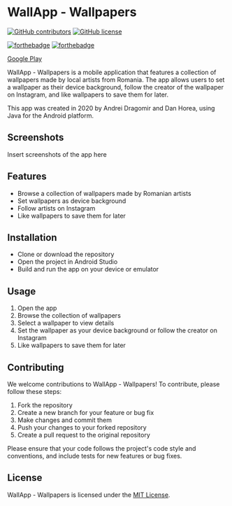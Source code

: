 # WallApp - Wallpapers

[![GitHub contributors](https://img.shields.io/github/contributors/andr-drgm/WallApp-Wallpaper?style=flat-square)](https://github.com/andr-drgm/WallApp-Wallpaper/graphs/contributors)
[![GitHub license](https://img.shields.io/github/license/andr-drgm/WallApp-Wallpaper?style=flat-square)](https://github.com/<username>/<repo-name>/blob/master/LICENSE)

[![forthebadge](https://forthebadge.com/images/badges/built-for-android.svg)](https://forthebadge.com)
[![forthebadge](https://forthebadge.com/images/badges/made-with-java.svg)](https://forthebadge.com)

[Google Play](https://play.google.com/store/apps/details?id=com.adrw.wallappwallpaper)

WallApp - Wallpapers is a mobile application that features a collection of wallpapers made by local artists from Romania. The app allows users to set a wallpaper as their device background, follow the creator of the wallpaper on Instagram, and like wallpapers to save them for later.

This app was created in 2020 by Andrei Dragomir and Dan Horea, using Java for the Android platform.

## Screenshots

Insert screenshots of the app here

## Features

- Browse a collection of wallpapers made by Romanian artists
- Set wallpapers as device background
- Follow artists on Instagram
- Like wallpapers to save them for later

## Installation

- Clone or download the repository
- Open the project in Android Studio
- Build and run the app on your device or emulator

## Usage

1. Open the app
2. Browse the collection of wallpapers
3. Select a wallpaper to view details
4. Set the wallpaper as your device background or follow the creator on Instagram
5. Like wallpapers to save them for later

## Contributing

We welcome contributions to WallApp - Wallpapers! To contribute, please follow these steps:

1. Fork the repository
2. Create a new branch for your feature or bug fix
3. Make changes and commit them
4. Push your changes to your forked repository
5. Create a pull request to the original repository

Please ensure that your code follows the project's code style and conventions, and include tests for new features or bug fixes.

## License

WallApp - Wallpapers is licensed under the [MIT License](https://github.com/<username>/<repo-name>/blob/master/LICENSE).
